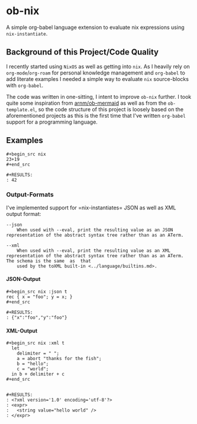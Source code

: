 # ob-nix

A simple org-babel language extension to evaluate nix expressions using `nix-instantiate`.

## Background of this Project/Code Quality

I recently started using `NixOS` as well as getting into `nix`. As I heavily rely on `org-mode`/`org-roam` for personal knowledge management and `org-babel` to add literate examples I needed a simple way to evaluate `nix` source-blocks with `org-babel`.

The code was written in one-sitting, I intent to improve `ob-nix` further. I took quite some inspiration from [arnm/ob-mermaid](https://github.com/arnm/ob-mermaid) as well as from the `ob-template.el`, so the code structure of this project is loosely based on the aforementioned projects as this is the first time that I've written `org-babel` support for a programming language.

## Examples

```
#+begin_src nix
23+19
#+end_src

#+RESULTS:
: 42
```

### Output-Formats

I've implemented support for =nix-instantiates= JSON as well as XML output format:

```
--json
	When used with --eval, print the resulting value as an JSON representation of the abstract syntax tree rather than as an ATerm.

--xml
	When used with --eval, print the resulting value as an XML representation of the abstract syntax tree rather than as an ATerm.  The schema is the same  as  that
	used by the toXML built-in <../language/builtins.md>.
```

#### JSON-Output

```
#+begin_src nix :json t
rec { x = "foo"; y = x; }
#+end_src

#+RESULTS:
: {"x":"foo","y":"foo"}
```

#### XML-Output

```
#+begin_src nix :xml t
  let
    delimiter = " ";
    a = abort "thanks for the fish";
    b = "hello";
    c = "world";
  in b + delimiter + c
#+end_src


#+RESULTS:
: <?xml version='1.0' encoding='utf-8'?>
: <expr>
:   <string value="hello world" />
: </expr>
```

